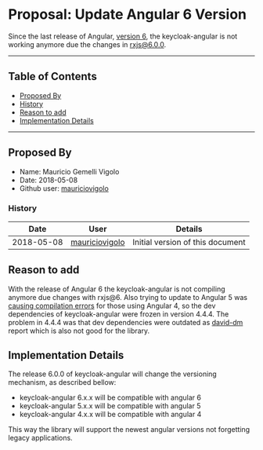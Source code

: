 # Proposal: Update Angular 6 Version

Since the last release of Angular, [version 6](https://blog.angular.io/version-6-of-angular-now-available-cc56b0efa7a4), the keycloak-angular is not working anymore due the changes in rxjs@6.0.0.

---

## <a name="toc"></a> Table of Contents

* [Proposed By](#prb)
* [History](#his)
* [Reason to add](#rta)
* [Implementation Details](#imd)

---

## <a name="prb"></a> Proposed By

* Name: Mauricio Gemelli Vigolo
* Date: 2018-05-08
* Github user: [mauriciovigolo](https://github.com/mauriciovigolo)

### <a name="his"></a> History

|    Date    |                        User                         | Details                          |
| :--------: | :-------------------------------------------------: | -------------------------------- |
| 2018-05-08 | [mauriciovigolo](https://github.com/mauriciovigolo) | Initial version of this document |

## <a name="rta"></a> Reason to add

With the release of Angular 6 the keycloak-angular is not compiling anymore due changes with rxjs@6. Also trying to
update to Angular 5 was [causing compilation errors](<(https://github.com/angular/angular/issues/19607)>) for those using Angular 4, so the dev dependencies of keycloak-angular
were frozen in version 4.4.4.
The problem in 4.4.4 was that dev dependencies were outdated as [david-dm](https://david-dm.org/mauriciovigolo/keycloak-angular?type=dev) report which is also not good for the library.

## <a name="imd"></a> Implementation Details

The release 6.0.0 of keycloak-angular will change the versioning mechanism, as described bellow:

* keycloak-angular 6.x.x will be compatible with angular 6
* keycloak-angular 5.x.x will be compatible with angular 5
* keycloak-angular 4.x.x will be compatible with angular 4

This way the library will support the newest angular versions not forgetting legacy applications.
